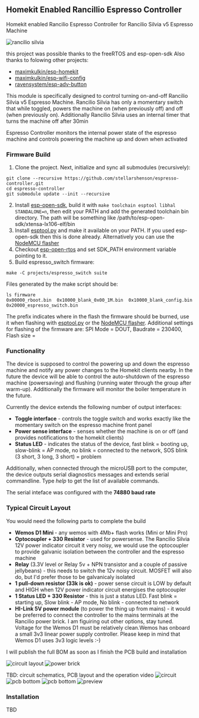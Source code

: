 ## Homekit Enabled Rancillio Espresso Controller ##
Homekit enabled Rancilio Espresso Controller for Rancilio Silvia v5 Espresso Machine

![rancilio silvia](https://github.com/stellarshenson/espresso-controller/blob/master/projects/espresso_switch/misc/rancilio-silvia-mine.jpeg)

this project was possible thanks to the freeRTOS and esp-open-sdk
Also thanks to folowing other projects:
* [maximkulkin/esp-homekit](https://github.com/maximkulkin/esp-homekit.git)
* [maximkulkin/esp-wifi-config](https://github.com/maximkulkin/esp-wifi-config)
* [ravensystem/esp-adv-button](https://github.com/RavenSystem/esp-adv-button.git)

This module is specifically designed to control turning on-and-off Rancilio Silvia v5 Espresso Machine.
Rancilio Silvia has only a momentary switch that while toggled, powers the machine on (when previously off) and off (when previously on).
Additionally Rancilio Silvia uses an internal timer that turns the machine off after 30min

Espresso Controller monitors the internal power state of the espresso machine and controls powering the machine up and down when activated

### Firmware Build ###
1. Clone the project. Next, initialize and sync all submodules (recursively):
```shell
git clone --recursive https://github.com/stellarshenson/espresso-controller.git
cd espresso-controller
git submodule update --init --recursive
```
2. Install [esp-open-sdk](https://github.com/pfalcon/esp-open-sdk), build it with `make toolchain esptool libhal STANDALONE=n`, then edit your PATH and add the generated toolchain bin directory. The path will be something like /path/to/esp-open-sdk/xtensa-lx106-elf/bin
3. Install [esptool.py](https://github.com/themadinventor/esptool) and make it available on your PATH. If you used esp-open-sdk then this is done already. Alternatively you can use the [NodeMCU flasher](https://github.com/nodemcu/nodemcu-flasher/tree/master/Win64/Release)
4. Checkout [esp-open-rtos](https://github.com/SuperHouse/esp-open-rtos) and set SDK_PATH environment variable pointing to it.
5. Build espresso_switch firmware:
```shell
make -C projects/espresso_switch suite
```
Files generated by the make script should be:
```shell
ls firmware
0x00000_rboot.bin  0x10000_blank_0x00_1M.bin  0x10000_blank_config.bin  0x20000_espresso_switch.bin
```
The prefix indicates where in the flash the firmware should be burned, use it when flashing with [esptool.py](https://github.com/themadinventor/esptool) or the [NodeMCU flasher](https://github.com/nodemcu/nodemcu-flasher/tree/master/Win64/Release). Additional settings for flashing of the firmware are: SPI Mode = DOUT, Baudrate = 230400, Flash size = <flash size of your Wemos unit in Mbyte>


### Functionality ###
The device is supposed to control the powering up and down the espresso machine and notify any power changes to the Homekit clients nearby. In the future the device will be able to control the auto-shutdown of the espresso machine (powersaving) and flushing (running water through the group after warm-up). Additionally the firmware will monitor the boiler temperature in the future.

Currently the device extends the following number of output interfaces:
* __Toggle interface__ - controls the toggle switch and works exactly like the momentary switch on the espresso machine front panel
* __Power sense interface__ - senses whether the machine is on or off (and provides notifications to the homekit clients)
* __Status LED__ - indicates the status of the device, fast blink = booting up, slow-blink = AP mode, no blink = connected to the network, SOS blink (3 short, 3 long, 3 short) = problem

Additionally, when connected through the microUSB port to the computer, the device outputs serial diagnostics messages and extends serial commandline. Type *help* to get the list of available commands.

The serial inteface was configured with the __74880 baud rate__

### Typical Circuit Layout ###
You would need the following parts to complete the build
* __Wemos D1 Mini <any>__ - any wemos with 4Mb+ flash works (Mini or Mini Pro)
* __Optocoupler + 330 Resistor__ - used for powersense. The Rancilio Silvia 12V power indicator circuit it very noisy, we would use the optocoupler to provide galvanic isolation between the controller and the espresso machine
* __Relay__ (3.3V level or Relay 5v + NPN transistor and a couple of passive jellybeans) - this needs to switch the 12v noisy circuit. MOSFET will also do, but I'd prefer those to be galvanicaly isolated
* __1 pull-down resistor (33k is ok)__ - power sense circuit is LOW by default and HIGH when 12V power indicator circuit energises the optocoupler
* __1 Status LED + 330 Resistor__ - this is just a status LED. Fast blink = starting up, Slow blink - AP mode, No blink - connected to network 
* __HI-Link 5V power module__ (to power the thing up from mains) - it would be preferred to connect the controller to the mains terminals at the Rancilio power brick. I am figuiring out other options, stay tuned. Voltage for the Wemos D1 must be relatively clean.Wemos has onboard a small 3v3 linear power supply controller. Please keep in mind that Wemos D1 uses 3v3 logic levels :-)

I will publish the full BOM as soon as I finish the PCB build and installation

![circuit layout](https://github.com/stellarshenson/espresso-controller/blob/master/projects/espresso_switch/misc/espresso_switch_bb.png)
![power brick](https://github.com/stellarshenson/espresso-controller/blob/master/projects/espresso_switch/misc/rancilio-brain-annotated.png)

TBD: circuit schematics, PCB layout and the operation video
![circuit](https://github.com/stellarshenson/espresso-controller/blob/master/projects/espresso_switch/misc/espresso_switch_schematics.png)
![pcb bottom](https://github.com/stellarshenson/espresso-controller/blob/master/projects/espresso_switch/misc/espresso_switch_pcb_bottom.png)
![pcb bottom](https://github.com/stellarshenson/espresso-controller/blob/master/projects/espresso_switch/misc/espresso_switch_pcb_top.png)
![preview](https://github.com/stellarshenson/espresso-controller/blob/master/projects/espresso_switch/misc/espresso_switch_pcb_preview.png)

### Installation ###
TBD
